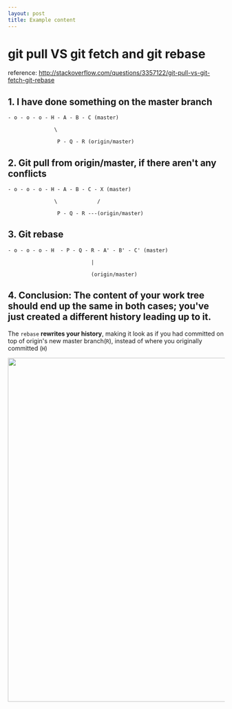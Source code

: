 ```yaml
---
layout: post
title: Example content
---
```


# git pull VS git fetch and git rebase

reference: http://stackoverflow.com/questions/3357122/git-pull-vs-git-fetch-git-rebase


## 1. I have done something on the master branch

```
- o - o - o - H - A - B - C (master)

               \
               
                P - Q - R (origin/master)
```

## 2. Git pull from origin/master, if there aren't any conflicts
```
- o - o - o - H - A - B - C - X (master)

               \             /
               
                P - Q - R ---(origin/master)
```

## 3. Git rebase
```
- o - o - o - H  - P - Q - R - A' - B' - C' (master)

                           |
                           
                           (origin/master)
```

## 4. Conclusion: The content of your work tree should end up the same in both cases; you've just created a different history leading up to it. 

The `rebase` **rewrites your history**, making it look as if you had committed on top of origin's new master branch(`R`), instead of where you originally committed (`H`)

    
<img src="/blog/images/git_pull_vs_fetch.png" alt="" style="width: 800px;"/>